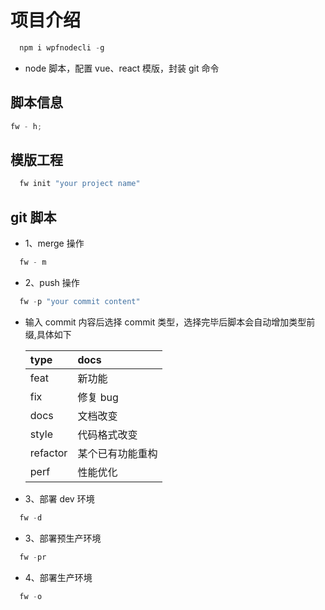 # 项目介绍

```javascript
  npm i wpfnodecli -g
```

- node 脚本，配置 vue、react 模版，封装 git 命令

## 脚本信息

```javascript
fw - h;
```

## 模版工程

```javascript
  fw init "your project name"
```

## git 脚本

- 1、merge 操作

```javascript
  fw - m
```

- 2、push 操作

```javascript
  fw -p "your commit content"
```

- 输入 commit 内容后选择 commit 类型，选择完毕后脚本会自动增加类型前缀,具体如下

  | type     | docs             |
  | :------- | :--------------- |
  | feat     | 新功能           |
  | fix      | 修复 bug         |
  | docs     | 文档改变         |
  | style    | 代码格式改变     |
  | refactor | 某个已有功能重构 |
  | perf     | 性能优化         |

- 3、部署 dev 环境

```javascript
  fw -d
```

- 3、部署预生产环境

```javascript
  fw -pr
```

- 4、部署生产环境

```javascript
  fw -o
```
